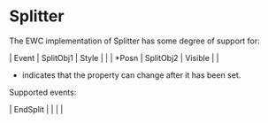 # Splitter

The EWC implementation of Splitter has some degree of support for:

 |   Event  |   SplitObj1  |   Style    |         |
 |  *Posn   |   SplitObj2  |   Visible  |         |

* indicates that the property can change after it has been set.

Supported events:

 |  EndSplit  |            |            |           |
